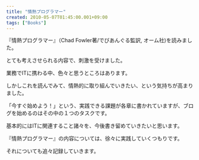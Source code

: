 ```yaml
---
title: "情熱プログラマー"
created: 2010-05-07T01:45:00.001+09:00
tags: ["Books"]
---
```

『情熱プログラマー』（Chad Fowler著/でびあんぐる監訳, オーム社)を読みました。

とても考えさせられる内容で、刺激を受けました。
<!--more-->
業務でITに携わる中、色々と思うところはあります。

しかしこれを読んでみて、情熱的に取り組んでいきたい、という気持ちが高まりました。

「今すぐ始めよう！」という、実践できる課題が各章に書かれていますが、ブログを始めるのはその中の１つのタスクです。

基本的にはITに関連すること諸々を、今後書き留めていきたいと思います。

『情熱プログラマー』の内容については、徐々に実践していくつもりです。

それについても追々記録していきます。

